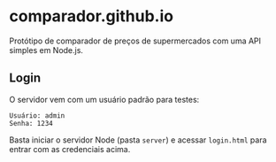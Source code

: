 # comparador.github.io

Protótipo de comparador de preços de supermercados com uma API simples em Node.js.

## Login

O servidor vem com um usuário padrão para testes:

```
Usuário: admin
Senha: 1234
```

Basta iniciar o servidor Node (pasta `server`) e acessar `login.html` para entrar com as credenciais acima.

